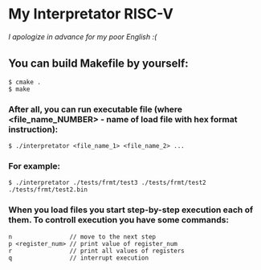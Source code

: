# **My Interpretator RISC-V**

###### I apologize in advance for my poor English :(

## You can build Makefile by yourself:
```
$ cmake .
$ make
```

### After all, you can <b> run </b> executable file (where <file_name_NUMBER> - name of load file with hex format instruction):
```
$ ./interpretator <file_name_1> <file_name_2> ...
``` 
### For example:
```
$ ./interpretator ./tests/frmt/test3 ./tests/frmt/test2 ./tests/frmt/test2.bin
```

### When you load files you start step-by-step execution each of them. To controll execution you have some commands: 
```
n                // move to the next step
p <register_num> // print value of register_num
r                // print all values of registers
q                // interrupt execution
```
